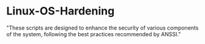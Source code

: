 # Linux-OS-Hardening
"These scripts are designed to enhance the security of various components of the system, following the best practices recommended by ANSSI."
